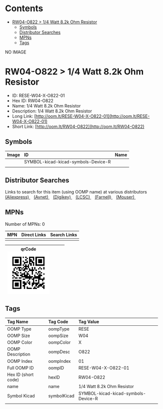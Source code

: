 



Contents
========

* [RW04-O822 > 1/4 Watt 8.2k Ohm Resistor](#rw04-o822--14-watt-82k-ohm-resistor)
	* [Symbols](#symbols)
	* [Distributor Searches](#distributor-searches)
	* [MPNs](#mpns)
	* [Tags](#tags)
  
NO IMAGE  
# RW04-O822 > 1/4 Watt 8.2k Ohm Resistor

- ID: RESE-W04-X-O822-01
- Hex ID: RW04-O822
- Name: 1/4 Watt 8.2k Ohm Resistor
- Description: 1/4 Watt 8.2k Ohm Resistor
- Long Link: [http://oom.lt/RESE-W04-X-O822-01](http://oom.lt/RESE-W04-X-O822-01)
- Short Link: [http://oom.lt/RW04-O822](http://oom.lt/RW04-O822)

## Symbols
  

|Image|ID|Name|
| :--- | :--- | :--- |
|![]()|SYMBOL-kicad-kicad-symbols-Device-R||
||||

## Distributor Searches
  
Links to search for this item (using OOMP name) at various distributors  
[(Aliexpress) ](https://www.aliexpress.com/wholesale?SearchText=11171/4+Watt+8.2k+Ohm+Resistor)&nbsp;&nbsp;&nbsp;[(Avnet) ](https://www.avnet.com/shop/us/search/1/4+Watt+8.2k+Ohm+Resistor)&nbsp;&nbsp;&nbsp;[(Digikey) ](https://www.digikey.co.uk/en/products/result?s=1/4+Watt+8.2k+Ohm+Resistor)&nbsp;&nbsp;&nbsp;[(LCSC) ](https://www.lcsc.com/search?q=1/4+Watt+8.2k+Ohm+Resistor)&nbsp;&nbsp;&nbsp;[(Farnell) ](https://uk.farnell.com/search?st=1/4+Watt+8.2k+Ohm+Resistor)&nbsp;&nbsp;&nbsp;[(Mouser) ](https://www.mouser.com/c/?q=1/4+Watt+8.2k+Ohm+Resistor)&nbsp;&nbsp;&nbsp;
## MPNs
  
Number of MPNs: 0  

|MPN|Direct Links|Search Links|
| :--- | :--- | :--- |
||||
  

|qrCode<br>[![](https://raw.githubusercontent.com/oomlout/oomlout_OOMP_parts_V2/main/RESE/W04/X/O822/01/qrCode_140.png)](https://github.com/oomlout/oomlout_OOMP_parts_V2/tree/main/RESE/W04/X/O822/01/qrCode.png)||||
| :---: | :---: | :---: | :---: |

## Tags
  

|Tag Name|Tag Code|Tag Value|
| :--- | :--- | :--- |
|OOMP Type|oompType|RESE|
|OOMP Size|oompSize|W04|
|OOMP Color|oompColor|X|
|OOMP Description|oompDesc|O822|
|OOMP Index|oompIndex|01|
|Full OOMP ID|oompID|RESE-W04-X-O822-01|
|Hex ID (short code)|hexID|RW04-O822|
|name|name|1/4 Watt 8.2k Ohm Resistor|
|Symbol Kicad|symbolKicad|SYMBOL-kicad-kicad-symbols-Device-R|
||||
